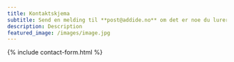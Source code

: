 ```yaml
---
title: Kontaktskjema
subtitle: Send en melding til **post@addide.no** om det er noe du lurer på!
description: Description
featured_image: /images/image.jpg
---
```


{% include contact-form.html %}

